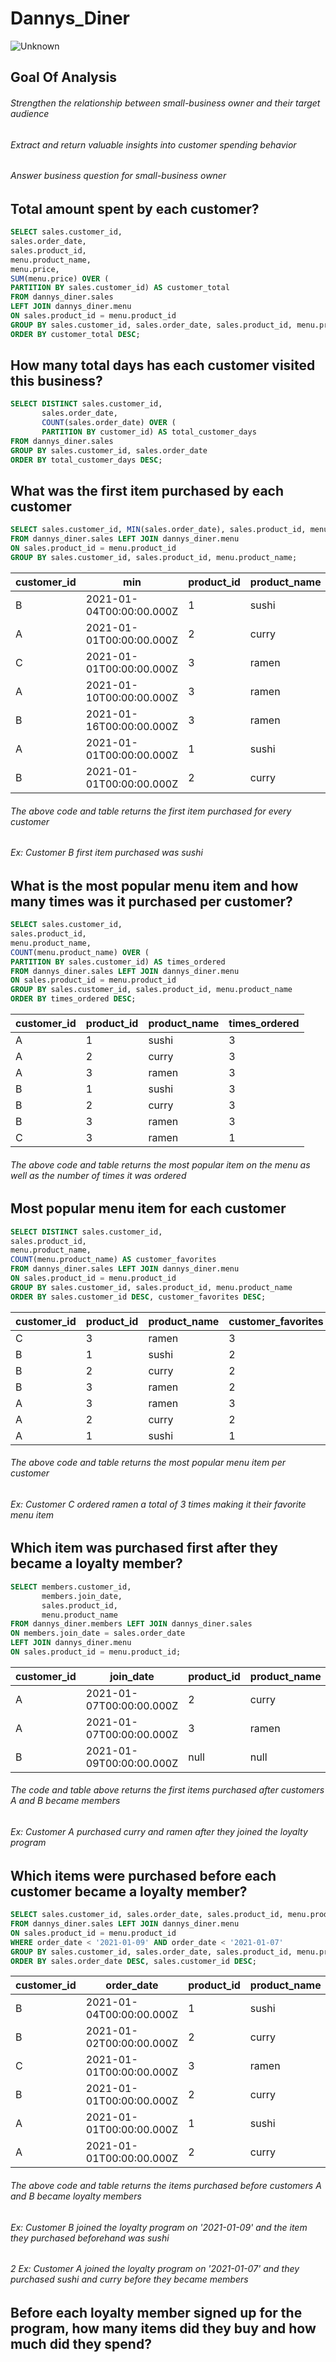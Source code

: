 # Dannys_Diner
![Unknown](https://user-images.githubusercontent.com/77989300/137805636-e0786535-6b1e-4f81-97fb-99b44894b527.jpeg)

## Goal Of Analysis

###### Strengthen the relationship between small-business owner and their target audience 
###### Extract and return valuable insights into customer spending behavior 
###### Answer business question for small-business owner 

## Total amount spent by each customer?
```sql
SELECT sales.customer_id, 
sales.order_date, 
sales.product_id, 
menu.product_name,
menu.price, 
SUM(menu.price) OVER (
PARTITION BY sales.customer_id) AS customer_total
FROM dannys_diner.sales
LEFT JOIN dannys_diner.menu
ON sales.product_id = menu.product_id 
GROUP BY sales.customer_id, sales.order_date, sales.product_id, menu.product_name, menu.price
ORDER BY customer_total DESC;
```

## How many total days has each customer visited this business? 
```sql
SELECT DISTINCT sales.customer_id,
       sales.order_date, 
       COUNT(sales.order_date) OVER (
       PARTITION BY customer_id) AS total_customer_days
FROM dannys_diner.sales
GROUP BY sales.customer_id, sales.order_date
ORDER BY total_customer_days DESC; 
```


## What was the first item purchased by each customer
```sql
SELECT sales.customer_id, MIN(sales.order_date), sales.product_id, menu.product_name
FROM dannys_diner.sales LEFT JOIN dannys_diner.menu
ON sales.product_id = menu.product_id
GROUP BY sales.customer_id, sales.product_id, menu.product_name;
```
| customer\_id | min                      | product\_id | product\_name |
| ------------ | ------------------------ | ----------- | ------------- |
| B            | 2021-01-04T00:00:00.000Z | 1           | sushi         |
| A            | 2021-01-01T00:00:00.000Z | 2           | curry         |
| C            | 2021-01-01T00:00:00.000Z | 3           | ramen         |
| A            | 2021-01-10T00:00:00.000Z | 3           | ramen         |
| B            | 2021-01-16T00:00:00.000Z | 3           | ramen         |
| A            | 2021-01-01T00:00:00.000Z | 1           | sushi         |
| B            | 2021-01-01T00:00:00.000Z | 2           | curry         |
###### The above code and table returns the first item purchased for every customer 
###### Ex: Customer B first item purchased was sushi 

## What is the most popular menu item and how many times was it purchased per customer?
```sql
SELECT sales.customer_id, 
sales.product_id, 
menu.product_name,
COUNT(menu.product_name) OVER (
PARTITION BY sales.customer_id) AS times_ordered
FROM dannys_diner.sales LEFT JOIN dannys_diner.menu 
ON sales.product_id = menu.product_id 
GROUP BY sales.customer_id, sales.product_id, menu.product_name 
ORDER BY times_ordered DESC; 
```
| customer\_id | product\_id | product\_name | times\_ordered |
| ------------ | ----------- | ------------- | -------------- |
| A            | 1           | sushi         | 3              |
| A            | 2           | curry         | 3              |
| A            | 3           | ramen         | 3              |
| B            | 1           | sushi         | 3              |
| B            | 2           | curry         | 3              |
| B            | 3           | ramen         | 3              |
| C            | 3           | ramen         | 1              |
###### The above code and table returns the most popular item on the menu as well as the number of times it was ordered

## Most popular menu item for each customer 
```sql
SELECT DISTINCT sales.customer_id, 
sales.product_id, 
menu.product_name, 
COUNT(menu.product_name) AS customer_favorites
FROM dannys_diner.sales LEFT JOIN dannys_diner.menu 
ON sales.product_id = menu.product_id
GROUP BY sales.customer_id, sales.product_id, menu.product_name
ORDER BY sales.customer_id DESC, customer_favorites DESC; 
```
| customer\_id | product\_id | product\_name | customer\_favorites |
| ------------ | ----------- | ------------- | ------------------- |
| C            | 3           | ramen         | 3                   |
| B            | 1           | sushi         | 2                   |
| B            | 2           | curry         | 2                   |
| B            | 3           | ramen         | 2                   |
| A            | 3           | ramen         | 3                   |
| A            | 2           | curry         | 2                   |
| A            | 1           | sushi         | 1                   |
###### The above code and table returns the most popular menu item per customer 
###### Ex: Customer C ordered ramen a total of 3 times making it their favorite menu item

## Which item was purchased first after they became a loyalty member?
```sql
SELECT members.customer_id, 
       members.join_date,
       sales.product_id,
       menu.product_name
FROM dannys_diner.members LEFT JOIN dannys_diner.sales 
ON members.join_date = sales.order_date
LEFT JOIN dannys_diner.menu 
ON sales.product_id = menu.product_id; 
```
| customer\_id | join\_date               | product\_id | product\_name |
| ------------ | ------------------------ | ----------- | ------------- |
| A            | 2021-01-07T00:00:00.000Z | 2           | curry         |
| A            | 2021-01-07T00:00:00.000Z | 3           | ramen         |
| B            | 2021-01-09T00:00:00.000Z | null        | null          |
###### The code and table above returns the first items purchased after customers A and B became members 
###### Ex: Customer A purchased curry and ramen after they joined the loyalty program 


## Which items were purchased before each customer became a loyalty member?
```sql
SELECT sales.customer_id, sales.order_date, sales.product_id, menu.product_name 
FROM dannys_diner.sales LEFT JOIN dannys_diner.menu 
ON sales.product_id = menu.product_id
WHERE order_date < '2021-01-09' AND order_date < '2021-01-07' 
GROUP BY sales.customer_id, sales.order_date, sales.product_id, menu.product_name  
ORDER BY sales.order_date DESC, sales.customer_id DESC;
```
| customer\_id | order\_date              | product\_id | product\_name |
| ------------ | ------------------------ | ----------- | ------------- |
| B            | 2021-01-04T00:00:00.000Z | 1           | sushi         |
| B            | 2021-01-02T00:00:00.000Z | 2           | curry         |
| C            | 2021-01-01T00:00:00.000Z | 3           | ramen         |
| B            | 2021-01-01T00:00:00.000Z | 2           | curry         |
| A            | 2021-01-01T00:00:00.000Z | 1           | sushi         |
| A            | 2021-01-01T00:00:00.000Z | 2           | curry         |
###### The above code and table returns the items purchased before customers A and B became loyalty members 
###### Ex: Customer B joined the loyalty program on '2021-01-09' and the item they purchased beforehand was sushi 
###### 2 Ex: Customer A joined the loyalty program on '2021-01-07' and they purchased sushi and curry before they became members

## Before each loyalty member signed up for the program, how many items did they buy and how much did they spend? 











